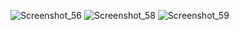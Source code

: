 ![Screenshot_56](https://user-images.githubusercontent.com/43266045/139201892-7e1e797a-ff17-44fa-a155-4d6947ef70ce.png)
![Screenshot_58](https://user-images.githubusercontent.com/43266045/139201903-9f80e0ed-85ac-4738-82f3-94ebdf52eac7.png)
![Screenshot_59](https://user-images.githubusercontent.com/43266045/139201908-a2298400-0dae-4f47-b984-2753ff097993.png)
